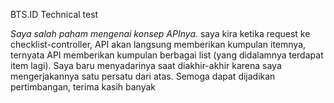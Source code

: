 BTS.ID Technical test

*Saya salah paham mengenai konsep APInya.* saya kira ketika request ke checklist-controller, API akan langsung memberikan kumpulan itemnya, ternyata API memberikan kumpulan berbagai list (yang didalamnya terdapat item lagi). Saya baru menyadarinya saat diakhir-akhir karena saya mengerjakannya satu persatu dari atas. Semoga dapat dijadikan pertimbangan, terima kasih banyak

